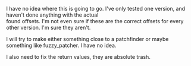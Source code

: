 I have no idea where this is going to go. I've only tested one version, and haven't done anything with the actual  
found offsets. I'm not even sure if these are the correct offsets for every other version. I'm sure they aren't.

I will try to make either something close to a patchfinder or maybe something like fuzzy_patcher. I have no idea.

I also need to fix the return values, they are absolute trash.
